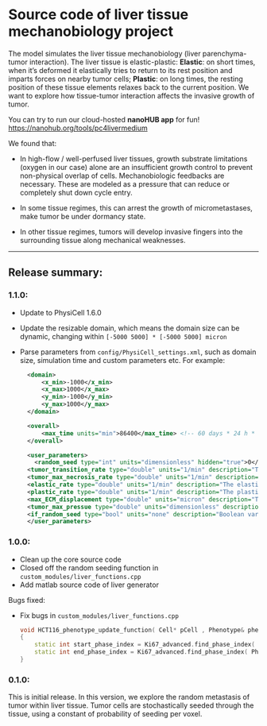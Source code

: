 # Source code of liver tissue mechanobiology project
The model simulates the liver tissue mechanobiology (liver parenchyma-tumor interaction). The liver tissue is elastic-plastic: **Elastic**: on short times, when it’s deformed it elastically tries to return to its rest position and imparts forces on nearby tumor cells; **Plastic**: on long times, the resting position of these tissue elements relaxes back to the current position. We want to explore how tissue-tumor interaction affects the invasive growth of tumor.  

You can try to run our cloud-hosted **nanoHUB app** for fun!  
https://nanohub.org/tools/pc4livermedium

We found that:
* In high-flow / well-perfused liver tissues, growth substrate limitations (oxygen in our case) alone are an insufficient growth control to prevent non-physical overlap of cells. Mechanobiologic feedbacks are necessary. These are modeled as a pressure that can reduce or completely shut down cycle entry.

* In some tissue regimes, this can arrest the growth of micrometastases, make tumor be under dormancy state.

* In other tissue regimes, tumors will develop invasive fingers into the surrounding tissue along mechanical weaknesses.

* * * 

## Release summary: 

### 1.1.0:
* Update to PhysiCell 1.6.0
* Update the resizable domain, which means the domain size can be dynamic, changing within `[-5000 5000] * [-5000 5000] micron`
* Parse parameters from `config/PhysiCell_settings.xml`, such as domain size, simulation time and custom parameters etc. For example:
  
  ```xml
	<domain>
		<x_min>-1000</x_min>
		<x_max>1000</x_max>
		<y_min>-1000</y_min>
		<y_max>1000</y_max>
	</domain>

	<overall>
		<max_time units="min">86400</max_time> <!-- 60 days * 24 h * 60 min -->
	</overall>

	<user_parameters>
	  <random_seed type="int" units="dimensionless" hidden="true">0</random_seed> 
    <tumor_transition_rate type="double" units="1/min" description="The proliferation rate of tumor    cells">0.0022956841138659324</tumor_transition_rate>
    <tumor_max_necrosis_rate type="double" units="1/min" description="The maximum necrosis rate of tumor cells">0.002777777777777778</tumor_max_necrosis_rate>
    <elastic_rate type="double" units="1/min" description="The elastic force rate for parenchyma">0.05 </elastic_rate>
    <plastic_rate type="double" units="1/min" description="The plastic reorganization force rate for parenchyma">0.0005</plastic_rate>
    <max_ECM_displacement type="double" units="micron" description="The maximum tolerated displacement for parenchyma">0.75</max_ECM_displacement> 
    <tumor_max_pressue type="double" units="dimensionless" description="The maximum pressure threshold for tumor cells proliferation">1.0</tumor_max_pressue>
    <if_random_seed type="bool" units="none" description="Boolean variable that used to enable or disable random seeding">false</if_random_seed>
	</user_parameters>

  ```


### 1.0.0:
* Clean up the core source code
* Closed off the random seeding function in `custom_modules/liver_functions.cpp`
* Add matlab source code of liver generator

Bugs fixed:
* Fix bugs in `custom_modules/liver_functions.cpp`

  ```c++
  void HCT116_phenotype_update_function( Cell* pCell , Phenotype& phenotype, double dt )
  {
      static int start_phase_index = Ki67_advanced.find_phase_index( PhysiCell_constants::Ki67_negative ); // 0
      static int end_phase_index = Ki67_advanced.find_phase_index( PhysiCell_constants::Ki67_positive_premitotic ); // 1
  }
  ```

### 0.1.0:
This is initial release. In this version, we explore the random metastasis of tumor within liver tissue. Tumor cells are
stochastically seeded through the tissue, using a constant of probability of seeding per voxel. 

